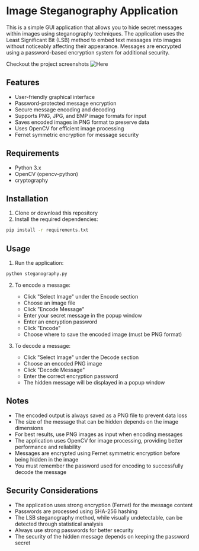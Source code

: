 # Image Steganography Application

This is a simple GUI application that allows you to hide secret messages within images using steganography techniques. The application uses the Least Significant Bit (LSB) method to embed text messages into images without noticeably affecting their appearance. Messages are encrypted using a password-based encryption system for additional security.

Checkout the project screenshots ![Here](Outputs)

## Features

- User-friendly graphical interface
- Password-protected message encryption
- Secure message encoding and decoding
- Supports PNG, JPG, and BMP image formats for input
- Saves encoded images in PNG format to preserve data
- Uses OpenCV for efficient image processing
- Fernet symmetric encryption for message security

## Requirements

- Python 3.x
- OpenCV (opencv-python)
- cryptography

## Installation

1. Clone or download this repository
2. Install the required dependencies:
```bash
pip install -r requirements.txt
```

## Usage

1. Run the application:
```bash
python steganography.py
```

2. To encode a message:
   - Click "Select Image" under the Encode section
   - Choose an image file
   - Click "Encode Message"
   - Enter your secret message in the popup window
   - Enter an encryption password
   - Click "Encode"
   - Choose where to save the encoded image (must be PNG format)

3. To decode a message:
   - Click "Select Image" under the Decode section
   - Choose an encoded PNG image
   - Click "Decode Message"
   - Enter the correct encryption password
   - The hidden message will be displayed in a popup window

## Notes

- The encoded output is always saved as a PNG file to prevent data loss
- The size of the message that can be hidden depends on the image dimensions
- For best results, use PNG images as input when encoding messages
- The application uses OpenCV for image processing, providing better performance and reliability
- Messages are encrypted using Fernet symmetric encryption before being hidden in the image
- You must remember the password used for encoding to successfully decode the message

## Security Considerations

- The application uses strong encryption (Fernet) for the message content
- Passwords are processed using SHA-256 hashing
- The LSB steganography method, while visually undetectable, can be detected through statistical analysis
- Always use strong passwords for better security
- The security of the hidden message depends on keeping the password secret 
